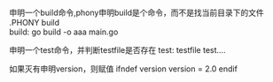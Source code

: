 ###



申明一个build命令,phony申明build是个命令，而不是找当前目录下的文件
.PHONY build  
build:
    go build -o aaa main.go


申明一个test命令，并判断testfile是否存在
test: testfile
    test....

如果灭有申明version，则赋值
ifndef version
    version = 2.0
endif